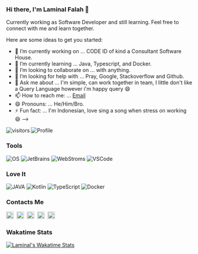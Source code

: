 ### Hi there, I'm Laminal Falah 👋

Currently working as Software Developer and still learning. Feel free to connect with me and learn together.

Here are some ideas to get you started:

- 🔭 I’m currently working on ... CODE ID of kind a Consultant Software House.
- 🌱 I’m currently learning ... Java, Typescript, and Docker.
- 👯 I’m looking to collaborate on ... with anything.
- 🤔 I’m looking for help with ... Pray, Google, Stackoverflow and Github.
- 💬 Ask me about ... I'm simple, can work together in team, I little don't like a Query Language however i'm happy query 😄
- 📫 How to reach me: ... [Email](mailto:laminalfalah08@gmail.com)
- 😄 Pronouns: ... He/Him/Bro.
- ⚡ Fun fact: ... I'm Indonesian, love sing a song when stress on working 😄
-->

![visitors](https://visitor-badge.glitch.me/badge?page_id=laminalfalah.laminalfalah)
![Profile](https://gpvc.arturio.dev/laminalfalah)

### Tools
![OS](https://img.shields.io/badge/OS-MacOS-blue?&logo=apple&logoColor=white)
![JetBrains](https://img.shields.io/badge/IDE-Jetbrains-red?&logo=Jetbrains&logoColor=red)
![WebStroms](https://img.shields.io/badge/IDE-WebStroms-green?&logo=WebStroms&logoColor=blue)
![VSCode](https://img.shields.io/badge/Text%20Editor-Visual%20Studio%20Code-blue?&logo=visual%20studio%20code&logoColor=blue)

### Love It
![JAVA](https://img.shields.io/badge/Code-Java-red?&logo=java&logoColor=white)
![Kotlin](https://img.shields.io/badge/Code-Kotlin-blue?&logo=kotlin&logoColor=white)
![TypeScript](https://img.shields.io/badge/Code-Typescript-blue?&logo=typescript&logoColor=blue)
![Docker](https://img.shields.io/badge/DevOps-Docker-blue?&logo=Docker)

### Contacts Me
<p>
  <a href="https://www.linkedin.com/in/laminalfalah" target="blank"><img src="https://cdn.jsdelivr.net/npm/simple-icons@3.4.0/icons/linkedin.svg" height="20" /></a>&nbsp;
  <a href="https://twitter.com/laminalfalah" target="blank"><img src="https://cdn.jsdelivr.net/npm/simple-icons@3.4.0/icons/twitter.svg" height="20" /></a>&nbsp;
  <a href="https://www.facebook.com/laminalfalah" target="blank"><img src="https://cdn.jsdelivr.net/npm/simple-icons@3.4.0/icons/facebook.svg" height="20" /></a>&nbsp;
  <a href="https://www.instagram.com/laminal_falah/" target="blank"><img src="https://cdn.jsdelivr.net/npm/simple-icons@3.4.0/icons/instagram.svg" height="20" /></a>&nbsp;
  <a href="https://www.youtube.com/c/laminalfalah" target="blank"><img src="https://cdn.jsdelivr.net/npm/simple-icons@3.4.0/icons/youtube.svg" height="20" /></a>
</p>

### Wakatime Stats
[![Laminal's Wakatime Stats](https://github-readme-stats.vercel.app/api/wakatime?username=laminalfalah&layout=compact&theme=dark&show_icons=true)](https://github.com/laminal-falah/laminal-falah)

<!--START_SECTION:waka-->
<!--END_SECTION:waka-->

